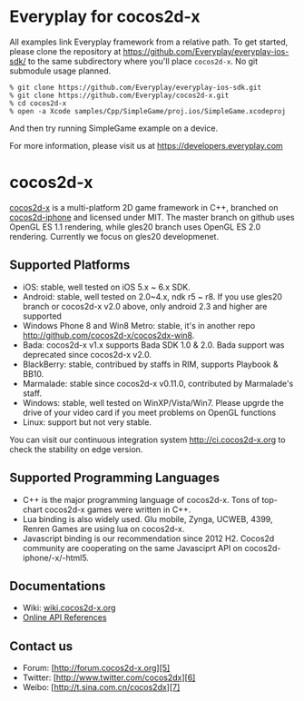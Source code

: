 # Everyplay for cocos2d-x

All examples link Everyplay framework from a relative path. To get started, please clone
the repository at https://github.com/Everyplay/everyplay-ios-sdk/ to the same subdirectory
where you'll place `cocos2d-x`. No git submodule usage planned.

```
% git clone https://github.com/Everyplay/everyplay-ios-sdk.git
% git clone https://github.com/Everyplay/cocos2d-x.git
% cd cocos2d-x
% open -a Xcode samples/Cpp/SimpleGame/proj.ios/SimpleGame.xcodeproj
```

And then try running SimpleGame example on a device.

For more information, please visit us at https://developers.everyplay.com

cocos2d-x 
==================

[cocos2d-x][1] is a multi-platform 2D game framework in C++, branched on [cocos2d-iphone][2] and licensed under MIT.
The master branch on github uses OpenGL ES 1.1 rendering, while gles20 branch uses OpenGL ES 2.0 rendering. Currently we focus on gles20 developmenet.

Supported Platforms 
------------------
   * iOS:  stable, well tested on iOS 5.x ~ 6.x SDK.
   * Android: stable, well tested on 2.0~4.x, ndk r5 ~ r8. If you use gles20 branch or cocos2d-x v2.0 above, only android 2.3 and higher are supported
   * Windows Phone 8 and Win8 Metro: stable, it's in another repo http://github.com/cocos2d-x/cocos2dx-win8.
   * Bada: cocos2d-x v1.x supports Bada SDK 1.0 & 2.0. Bada support was deprecated since cocos2d-x v2.0.
   * BlackBerry: stable, contribued by staffs in RIM, supports Playbook & BB10.
   * Marmalade: stable since cocos2d-x v0.11.0, contributed by Marmalade's staff.
   * Windows: stable, well tested on WinXP/Vista/Win7. Please upgrde the drive of your video card if you meet problems on OpenGL functions
   * Linux: support but not very stable.

You can visit our continuous integration system http://ci.cocos2d-x.org to check the stability on edge version.

Supported Programming Languages
------------------
   * C++ is the major programming language of cocos2d-x. Tons of top-chart cocos2d-x games were written in C++.
   * Lua binding is also widely used. Glu mobile, Zynga, UCWEB, 4399, Renren Games are using lua on cocos2d-x.
   * Javascript binding is our recommendation since 2012 H2. Cocos2d community are cooperating on the same Javasciprt API on cocos2d-iphone/-x/-html5.
 

Documentations
------------------
   * Wiki: [wiki.cocos2d-x.org][3]
   * [Online API References][4] 
	
Contact us
------------------
   * Forum: [http://forum.cocos2d-x.org][5]
   * Twitter: [http://www.twitter.com/cocos2dx][6]
   * Weibo: [http://t.sina.com.cn/cocos2dx][7]
   
[1]: http://www.cocos2d-x.org "cocos2d-x"
[2]: http://www.cocos2d-iphone.org "cocos2d for iPhone"
[3]: http://wiki.cocos2d-x.org "wiki.cocos2d-x.org"
[4]: http://www.cocos2d-x.org/projects/cocos2d-x/wiki/Reference "API References"
[5]: http://forum.cocos2d-x.org "http://forum.cocos2d-x.org"
[6]: http://www.twitter.com/cocos2dx "http://www.twitter.com/cocos2dx"
[7]: http://t.sina.com.cn/cocos2dx "http://t.sina.com.cn/cocos2dx"
